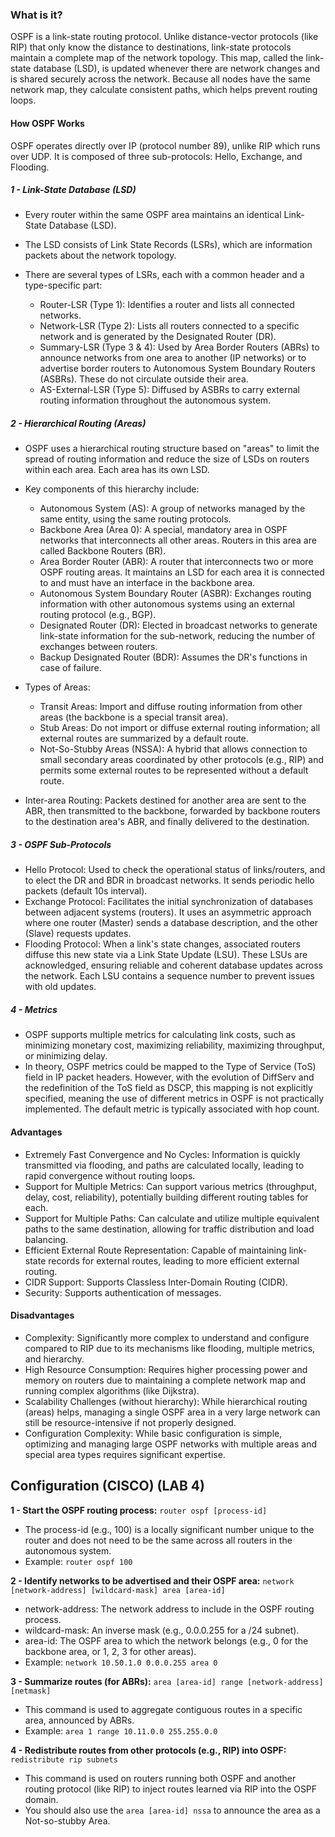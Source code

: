 
### What is it?
OSPF is a link-state routing protocol. Unlike distance-vector protocols (like RIP) that only know the distance to destinations, link-state protocols maintain a complete map of the network topology. This map, called the link-state database (LSD), is updated whenever there are network changes and is shared securely across the network. Because all nodes have the same network map, they calculate consistent paths, which helps prevent routing loops.

#### How OSPF Works
OSPF operates directly over IP (protocol number 89), unlike RIP which runs over UDP. It is composed of three sub-protocols: Hello, Exchange, and Flooding.

##### 1 - Link-State Database (LSD)

- Every router within the same OSPF area maintains an identical Link-State Database (LSD).

- The LSD consists of Link State Records (LSRs), which are information packets about the network topology.

- There are several types of LSRs, each with a common header and a type-specific part:
	- Router-LSR (Type 1): Identifies a router and lists all connected networks.
	- Network-LSR (Type 2): Lists all routers connected to a specific network and is generated by the Designated Router (DR).
	- Summary-LSR (Type 3 & 4): Used by Area Border Routers (ABRs) to announce networks from one area to another (IP networks) or to advertise border routers to Autonomous System Boundary Routers (ASBRs). These do not circulate outside their area.
	- AS-External-LSR (Type 5): Diffused by ASBRs to carry external routing information throughout the autonomous system.


##### 2 - Hierarchical Routing (Areas)

- OSPF uses a hierarchical routing structure based on "areas" to limit the spread of routing information and reduce the size of LSDs on routers within each area. Each area has its own LSD.

- Key components of this hierarchy include:
	- Autonomous System (AS): A group of networks managed by the same entity, using the same routing protocols.
	- Backbone Area (Area 0): A special, mandatory area in OSPF networks that interconnects all other areas. Routers in this area are called Backbone Routers (BR).
	- Area Border Router (ABR): A router that interconnects two or more OSPF routing areas. It maintains an LSD for each area it is connected to and must have an interface in the backbone area.
	- Autonomous System Boundary Router (ASBR): Exchanges routing information with other autonomous systems using an external routing protocol (e.g., BGP).
	- Designated Router (DR): Elected in broadcast networks to generate link-state information for the sub-network, reducing the number of exchanges between routers.
	- Backup Designated Router (BDR): Assumes the DR's functions in case of failure.

- Types of Areas:
	- Transit Areas: Import and diffuse routing information from other areas (the backbone is a special transit area).
	- Stub Areas: Do not import or diffuse external routing information; all external routes are summarized by a default route.
	- Not-So-Stubby Areas (NSSA): A hybrid that allows connection to small secondary areas coordinated by other protocols (e.g., RIP) and permits some external routes to be represented without a default route.

- Inter-area Routing: Packets destined for another area are sent to the ABR, then transmitted to the backbone, forwarded by backbone routers to the destination area's ABR, and finally delivered to the destination.


##### 3 - OSPF Sub-Protocols

- Hello Protocol: Used to check the operational status of links/routers, and to elect the DR and BDR in broadcast networks. It sends periodic hello packets (default 10s interval).
- Exchange Protocol: Facilitates the initial synchronization of databases between adjacent systems (routers). It uses an asymmetric approach where one router (Master) sends a database description, and the other (Slave) requests updates.
- Flooding Protocol: When a link's state changes, associated routers diffuse this new state via a Link State Update (LSU). These LSUs are acknowledged, ensuring reliable and coherent database updates across the network. Each LSU contains a sequence number to prevent issues with old updates.


##### 4 - Metrics

- OSPF supports multiple metrics for calculating link costs, such as minimizing monetary cost, maximizing reliability, maximizing throughput, or minimizing delay.
- In theory, OSPF metrics could be mapped to the Type of Service (ToS) field in IP packet headers. However, with the evolution of DiffServ and the redefinition of the ToS field as DSCP, this mapping is not explicitly specified, meaning the use of different metrics in OSPF is not practically implemented. The default metric is typically associated with hop count.


#### Advantages

- Extremely Fast Convergence and No Cycles: Information is quickly transmitted via flooding, and paths are calculated locally, leading to rapid convergence without routing loops.
- Support for Multiple Metrics: Can support various metrics (throughput, delay, cost, reliability), potentially building different routing tables for each.
- Support for Multiple Paths: Can calculate and utilize multiple equivalent paths to the same destination, allowing for traffic distribution and load balancing.
- Efficient External Route Representation: Capable of maintaining link-state records for external routes, leading to more efficient external routing.
- CIDR Support: Supports Classless Inter-Domain Routing (CIDR).
- Security: Supports authentication of messages.

#### Disadvantages

- Complexity: Significantly more complex to understand and configure compared to RIP due to its mechanisms like flooding, multiple metrics, and hierarchy.
- High Resource Consumption: Requires higher processing power and memory on routers due to maintaining a complete network map and running complex algorithms (like Dijkstra).
- Scalability Challenges (without hierarchy): While hierarchical routing (areas) helps, managing a single OSPF area in a very large network can still be resource-intensive if not properly designed.
- Configuration Complexity: While basic configuration is simple, optimizing and managing large OSPF networks with multiple areas and special area types requires significant expertise.


## Configuration (CISCO) (LAB 4)

**1 - Start the OSPF routing process:** `router ospf [process-id]`

- The process-id (e.g., 100) is a locally significant number unique to the router and does not need to be the same across all routers in the autonomous system.
- Example: `router ospf 100`

**2 - Identify networks to be advertised and their OSPF area:** `network [network-address] [wildcard-mask] area [area-id]`
- network-address: The network address to include in the OSPF routing process.
- wildcard-mask: An inverse mask (e.g., 0.0.0.255 for a /24 subnet).
- area-id: The OSPF area to which the network belongs (e.g., 0 for the backbone area, or 1, 2, 3 for other areas).
- Example: `network 10.50.1.0 0.0.0.255 area 0`

**3 - Summarize routes (for ABRs):** `area [area-id] range [network-address] [netmask]`

- This command is used to aggregate contiguous routes in a specific area, announced by ABRs.
- Example: `area 1 range 10.11.0.0 255.255.0.0`

**4 - Redistribute routes from other protocols (e.g., RIP) into OSPF:** `redistribute rip subnets`

- This command is used on routers running both OSPF and another routing protocol (like RIP) to inject routes learned via RIP into the OSPF domain.
- You should also use the `area [area-id] nssa` to announce the area as a Not-so-stubby Area.